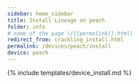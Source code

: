 ```yaml
---
sidebar: home_sidebar
title: Install Lineage on peach
folder: info
# name of the page (/{{permalink}}.html)
redirect_from: crackling_install.html
permalink: /devices/peach/install
device: peach
---
```

{% include templates/device_install.md %}
